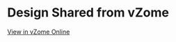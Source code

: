 # Design Shared from vZome

[View in vZome Online](https://vzome.com/app/embed.py?url=https://vorth.github.io/vzome-sharing/2021/06/05/19-42-26/file.vZome)

